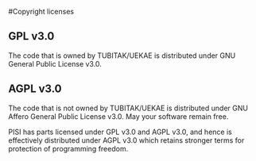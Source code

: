 #Copyright licenses

## GPL v3.0

The code that is owned by TUBITAK/UEKAE is distributed under GNU General Public License v3.0.

## AGPL v3.0

The code that is not owned by TUBITAK/UEKAE is distributed under GNU Affero General Public License v3.0. 
May your software remain free.

PISI has parts licensed under GPL v3.0 and AGPL v3.0, and hence is effectively distributed under AGPL v3.0
which retains stronger terms for protection of programming freedom.
